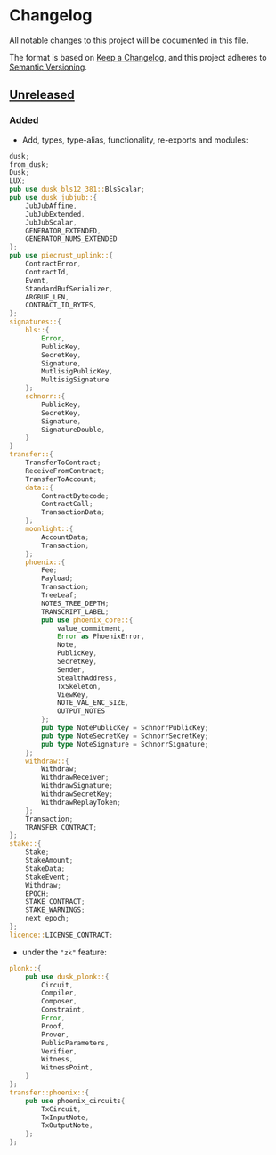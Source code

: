 # Changelog

All notable changes to this project will be documented in this file.

The format is based on [Keep a Changelog](https://keepachangelog.com/en/1.0.0/),
and this project adheres to [Semantic Versioning](https://semver.org/spec/v2.0.0.html).

## [Unreleased]

### Added

- Add, types, type-alias, functionality, re-exports and modules:
```rust
dusk;
from_dusk;
Dusk;
LUX;
pub use dusk_bls12_381::BlsScalar;
pub use dusk_jubjub::{
    JubJubAffine,
    JubJubExtended,
    JubJubScalar,
    GENERATOR_EXTENDED,
    GENERATOR_NUMS_EXTENDED
};
pub use piecrust_uplink::{
    ContractError,
    ContractId,
    Event,
    StandardBufSerializer,
    ARGBUF_LEN,
    CONTRACT_ID_BYTES,
};
signatures::{
    bls::{
        Error,
        PublicKey,
        SecretKey,
        Signature,
        MutlisigPublicKey,
        MultisigSignature
    };
    schnorr::{
        PublicKey,
        SecretKey,
        Signature,
        SignatureDouble,
    }
}
transfer::{
    TransferToContract;
    ReceiveFromContract;
    TransferToAccount;
    data::{
        ContractBytecode;
        ContractCall;
        TransactionData;
    };
    moonlight::{
        AccountData;
        Transaction;
    };
    phoenix::{
        Fee;
        Payload;
        Transaction;
        TreeLeaf;
        NOTES_TREE_DEPTH;
        TRANSCRIPT_LABEL;
        pub use phoenix_core::{
            value_commitment,
            Error as PhoenixError,
            Note,
            PublicKey,
            SecretKey,
            Sender,
            StealthAddress,
            TxSkeleton,
            ViewKey,
            NOTE_VAL_ENC_SIZE,
            OUTPUT_NOTES
        };
        pub type NotePublicKey = SchnorrPublicKey;
        pub type NoteSecretKey = SchnorrSecretKey;
        pub type NoteSignature = SchnorrSignature;
    };
    withdraw::{
        Withdraw;
        WithdrawReceiver;
        WithdrawSignature;
        WithdrawSecretKey;
        WithdrawReplayToken;
    };
    Transaction;
    TRANSFER_CONTRACT;
};
stake::{
    Stake;
    StakeAmount;
    StakeData;
    StakeEvent;
    Withdraw;
    EPOCH;
    STAKE_CONTRACT;
    STAKE_WARNINGS;
    next_epoch;
};
licence::LICENSE_CONTRACT;
```
- under the `"zk"` feature:
```rust
plonk::{
    pub use dusk_plonk::{
        Circuit,
        Compiler,
        Composer,
        Constraint,
        Error,
        Proof,
        Prover,
        PublicParameters,
        Verifier,
        Witness,
        WitnessPoint,
    }
};
transfer::phoenix::{
    pub use phoenix_circuits{
        TxCircuit,
        TxInputNote,
        TxOutputNote,
    };
};
```

[Unreleased]: https://github.com/dusk-network/rusk/compare/execution-core-0.1.0...HEAD
[0.1.0]: https://github.com/dusk-network/dusk-abi/releases/tag/execution-core-0.1.0

